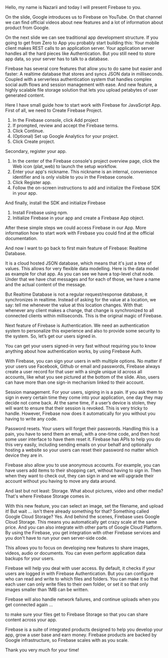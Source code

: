 Hello, my name is Nazarii and today I will present Firebase to you.

On the slide, Google introduces us to Firebase on YouTube. On that channel we can find official videos about new features and a lot of information about product from Google.

On the next slide we can see traditional app development structure.
If you going to get from Zero to App you probably start building this:
Your mobile client makes REST calls to an application server.
Your application server handles all the hard pieces like Authentication.
But you still need to store app data, so your server has to talk to a database.

Firebase has several core features that allow you to do same but easier and faster:
A realtime database that stores and syncs JSON data in milliseconds.
Coupled with a serverless authentication system that handles complex social auth flows and session management with ease.
And new feature, a highly scalable file storage solution that lets you upload petabytes of user generated content.

Here I have small guide how to start work with Firebase for JavaScript App.
First of all, we need to Create Firebase Project.

1. In the Firebase console, click Add project
2. If prompted, review and accept the Firebase terms.
3. Click Continue.
4. (Optional) Set up Google Analytics for your project.
5. Click Create project.

Secondary, register your app.

1. In the center of the Firebase console's project overview page, click the Web icon (plat_web) to launch the setup workflow.
2. Enter your app's nickname. This nickname is an internal, convenience identifier and is only visible to you in the Firebase console.
3. Click Register app.
4. Follow the on-screen instructions to add and initialize the Firebase SDK in your app.

And finally, install the SDK and initialize Firebase

1. Install Firebase using npm.
2. Initialize Firebase in your app and create a Firebase App object.

After these simple steps we could access Firebase in our App.
More information how to start work with Firebase you could find at the official documentation.

And now I want to go back to first main feature of Firebase: Realtime Database.

It is a cloud hosted JSON database, which means that it's just a tree of values. This allows for very flexible data modelling.
Here is the data model as example for chat app.
As you can see we have a top-level chat node.
Under that we have chat messages and for each of those, we have a name and the actual content of the message.

But Realtime Database is not a regular request/response database, it synchronizes in realtime.
Instead of asking for the value at a location, we say: tell me whenever the value at this location changes.
With that: whenever any client makes a change, that change is synchronized to all connected clients within milliseconds.
This is the original magic of Firebase.

Next feature of Firebase is Authentication.
We need an authentication system to personalize this experience and also to provide some security to the system.
So, let’s get our users signed in.

You can get your users signed-in very fast without requiring you to know anything about how authentication works, by using Firebase Auth.

With Firebase, you can sign your users in with multiple options.
No matter if your users use Facebook, Github or email and passwords, Firebase always create a user record for that user with a single unique id across all accounts, like what you see pictured at the bottom of the slide.
Also, users can have more than one sign-in mechanism linked to their account.

Session management.
For your users, signing in is a pain. If you ask them to sign in every certain time they come into your application, one day they may decide not come back.
At the same time, if a user’s device is stolen, they will want to ensure that their session is revoked.
This is very tricky to handle. However, Firebase now does it automatically for you without you having to write any code.

Password resets.
Your users will forget their passwords. Handling this is a pain, you have to send them an email, with a one-time code, and then host some user interface to have them reset it.
Firebase has APIs to help you do this very easily, including sending emails on your behalf and optionally hosting a website so your users can reset their password no matter which device they are in.

Firebase also allow you to use anonymous accounts. For example, you can have users add items to their shopping cart, without having to sign in.
Then when they want to check out, they can sign in and we will upgrade their account without you having to move any data around.

And last but not least: Storage.
What about pictures, video and other media?
That's where Firebase Storage comes in.

With this new feature, you can select an image, set the filename, and upload it!
But wait … isn't there already something for that? Something called Google Cloud Storage?
Yes. And behind the scenes, Firebase uses Google Cloud Storage.
This means you automatically get crazy scale at the same price.
And you can also integrate with other parts of Google Cloud Platform.
By using the Firebase, you get integration with other Firebase services and you don't have to run your own server-side code.

This allows you to focus on developing new features to share images, videos, audio or documents.
You can even perform application data backups for your users.

Firebase will help you deal with user access.
By default, it checks if your users are logged in with Firebase Authentication.
But you can configure who can read and write to which files and folders.
You can make it so that each user can only write files to their own folder, or set it so that only images smaller than 1MB can be written.

Firebase will also handle network failures, and continue uploads when you get connected again …

to make sure your files get to Firebase Storage so that you can share content across your app.

Firebase is a suite of integrated products designed to help you develop your app, grow a user base and earn money.
Firebase products are backed by Google infrastructure, so Firebase scales with as you scale.

Thank you very much for your time!
